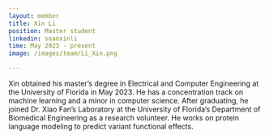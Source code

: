 ```yaml
---
layout: member
title: Xin Li
position: Master student
linkedin: seanxinli
time: May 2023 - present
image: /images/team/Li_Xin.png

---
```


Xin obtained his master’s degree in Electrical and Computer Engineering at the University of Florida in May 2023. He has a concentration track on machine learning and a minor in computer science. After graduating, he joined Dr. Xiao Fan’s Laboratory at the  University of Florida’s Department of Biomedical Engineering as a research volunteer. He works on protein language modeling to predict variant functional effects.
